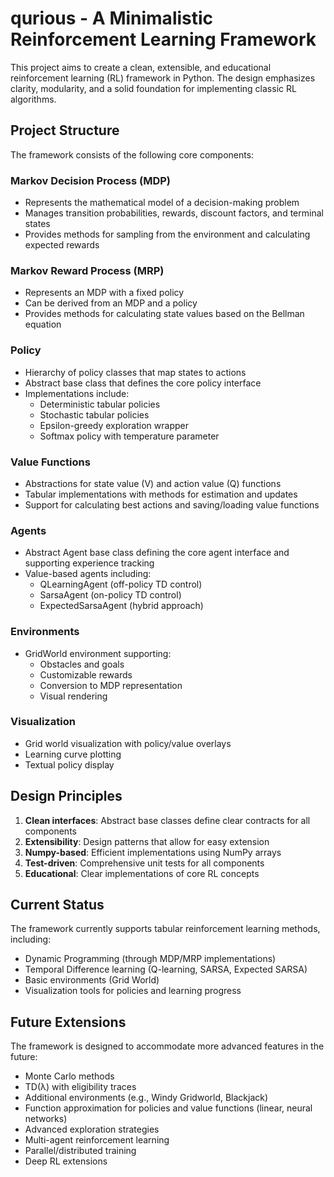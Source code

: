 # qurious - A Minimalistic Reinforcement Learning Framework

This project aims to create a clean, extensible, and educational reinforcement learning (RL) framework in Python. The design emphasizes clarity, modularity, and a solid foundation for implementing classic RL algorithms.

## Project Structure

The framework consists of the following core components:

### Markov Decision Process (MDP)
- Represents the mathematical model of a decision-making problem
- Manages transition probabilities, rewards, discount factors, and terminal states
- Provides methods for sampling from the environment and calculating expected rewards

### Markov Reward Process (MRP)
- Represents an MDP with a fixed policy
- Can be derived from an MDP and a policy
- Provides methods for calculating state values based on the Bellman equation

### Policy
- Hierarchy of policy classes that map states to actions
- Abstract base class that defines the core policy interface
- Implementations include:
  - Deterministic tabular policies
  - Stochastic tabular policies
  - Epsilon-greedy exploration wrapper
  - Softmax policy with temperature parameter

### Value Functions
- Abstractions for state value (V) and action value (Q) functions
- Tabular implementations with methods for estimation and updates
- Support for calculating best actions and saving/loading value functions

### Agents
- Abstract Agent base class defining the core agent interface and supporting experience tracking
- Value-based agents including:
  - QLearningAgent (off-policy TD control)
  - SarsaAgent (on-policy TD control)
  - ExpectedSarsaAgent (hybrid approach)

### Environments
- GridWorld environment supporting:
  - Obstacles and goals
  - Customizable rewards
  - Conversion to MDP representation
  - Visual rendering

### Visualization
- Grid world visualization with policy/value overlays
- Learning curve plotting
- Textual policy display


## Design Principles

1. **Clean interfaces**: Abstract base classes define clear contracts for all components
2. **Extensibility**: Design patterns that allow for easy extension
3. **Numpy-based**: Efficient implementations using NumPy arrays
4. **Test-driven**: Comprehensive unit tests for all components
5. **Educational**: Clear implementations of core RL concepts

## Current Status

The framework currently supports tabular reinforcement learning methods, including:
- Dynamic Programming (through MDP/MRP implementations)
- Temporal Difference learning (Q-learning, SARSA, Expected SARSA)
- Basic environments (Grid World)
- Visualization tools for policies and learning progress

## Future Extensions

The framework is designed to accommodate more advanced features in the future:

- Monte Carlo methods
- TD(λ) with eligibility traces
- Additional environments (e.g., Windy Gridworld, Blackjack)
- Function approximation for policies and value functions (linear, neural networks)
- Advanced exploration strategies
- Multi-agent reinforcement learning
- Parallel/distributed training
- Deep RL extensions
